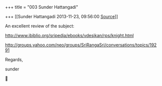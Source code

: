 +++
title = "003 Sunder Hattangadi"

+++
[[Sunder Hattangadi	2013-11-23, 09:56:00 [Source](https://groups.google.com/g/samskrita/c/cDllzCjRYls)]]



An excellent review of the subject:  
  
<http://www.ibiblio.org/sripedia/ebooks/vdesikan/rps/knight.html>  
  
<http://groups.yahoo.com/neo/groups/SriRangaSri/conversations/topics/19291>  
  
  
Regards,  
  
sunder



